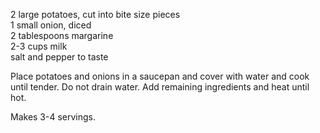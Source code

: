 ---
---

2 large potatoes, cut into bite size pieces  
1 small onion, diced  
2 tablespoons margarine  
2-3 cups milk  
salt and pepper to taste  

Place potatoes and onions in a saucepan and cover with water and cook until tender. Do not 
drain water. Add remaining ingredients and heat until hot. 

Makes 3-4 servings. 


